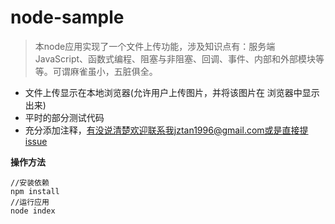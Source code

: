 # node-sample

> 本node应用实现了一个文件上传功能，涉及知识点有：服务端JavaScript、函数式编程、阻塞与非阻塞、回调、事件、内部和外部模块等等。可谓麻雀虽小，五脏俱全。

- 文件上传显示在本地浏览器(允许用户上传图片，并将该图片在
  浏览器中显示出来)
- 平时的部分测试代码
- 充分添加注释，有没说清楚欢迎联系我jztan1996@gmail.com或是直接提issue

**操作方法**

```
//安装依赖
npm install
//运行应用
node index
```



